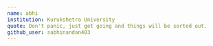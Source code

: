 ```yaml
---
name: abhi
institution: Kurukshetra University
quote: Don't panic, just get going and things will be sorted out.
github_user: sabhinandan403
---
```

